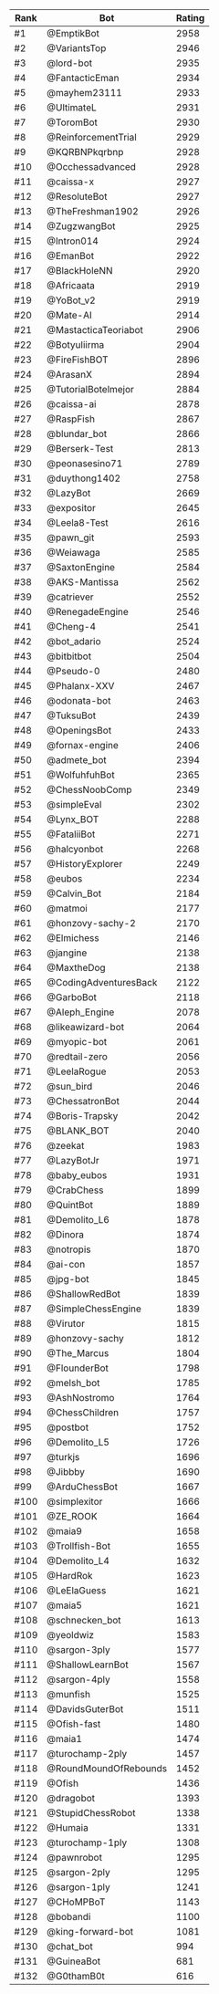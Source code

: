 Rank|Bot|Rating
---|---|---
#1|@EmptikBot|2958
#2|@VariantsTop|2946
#3|@lord-bot|2935
#4|@FantacticEman|2934
#5|@mayhem23111|2933
#6|@UltimateL|2931
#7|@ToromBot|2930
#8|@ReinforcementTrial|2929
#9|@KQRBNPkqrbnp|2928
#10|@Occhessadvanced|2928
#11|@caissa-x|2927
#12|@ResoluteBot|2927
#13|@TheFreshman1902|2926
#14|@ZugzwangBot|2925
#15|@Intron014|2924
#16|@EmanBot|2922
#17|@BlackHoleNN|2920
#18|@Africaata|2919
#19|@YoBot_v2|2919
#20|@Mate-AI|2914
#21|@MastacticaTeoriabot|2906
#22|@Botyuliirma|2904
#23|@FireFishBOT|2896
#24|@ArasanX|2894
#25|@TutorialBotelmejor|2884
#26|@caissa-ai|2878
#27|@RaspFish|2867
#28|@blundar_bot|2866
#29|@Berserk-Test|2813
#30|@peonasesino71|2789
#31|@duythong1402|2758
#32|@LazyBot|2669
#33|@expositor|2645
#34|@Leela8-Test|2616
#35|@pawn_git|2593
#36|@Weiawaga|2585
#37|@SaxtonEngine|2584
#38|@AKS-Mantissa|2562
#39|@catriever|2552
#40|@RenegadeEngine|2546
#41|@Cheng-4|2541
#42|@bot_adario|2524
#43|@bitbitbot|2504
#44|@Pseudo-0|2480
#45|@Phalanx-XXV|2467
#46|@odonata-bot|2463
#47|@TuksuBot|2439
#48|@OpeningsBot|2433
#49|@fornax-engine|2406
#50|@admete_bot|2394
#51|@WolfuhfuhBot|2365
#52|@ChessNoobComp|2349
#53|@simpleEval|2302
#54|@Lynx_BOT|2288
#55|@FataliiBot|2271
#56|@halcyonbot|2268
#57|@HistoryExplorer|2249
#58|@eubos|2234
#59|@Calvin_Bot|2184
#60|@matmoi|2177
#61|@honzovy-sachy-2|2170
#62|@Elmichess|2146
#63|@jangine|2138
#64|@MaxtheDog|2138
#65|@CodingAdventuresBack|2122
#66|@GarboBot|2118
#67|@Aleph_Engine|2078
#68|@likeawizard-bot|2064
#69|@myopic-bot|2061
#70|@redtail-zero|2056
#71|@LeelaRogue|2053
#72|@sun_bird|2046
#73|@ChessatronBot|2044
#74|@Boris-Trapsky|2042
#75|@BLANK_BOT|2040
#76|@zeekat|1983
#77|@LazyBotJr|1971
#78|@baby_eubos|1931
#79|@CrabChess|1899
#80|@QuintBot|1889
#81|@Demolito_L6|1878
#82|@Dinora|1874
#83|@notropis|1870
#84|@ai-con|1857
#85|@jpg-bot|1845
#86|@ShallowRedBot|1839
#87|@SimpleChessEngine|1839
#88|@Virutor|1815
#89|@honzovy-sachy|1812
#90|@The_Marcus|1804
#91|@FlounderBot|1798
#92|@melsh_bot|1785
#93|@AshNostromo|1764
#94|@ChessChildren|1757
#95|@postbot|1752
#96|@Demolito_L5|1726
#97|@turkjs|1696
#98|@Jibbby|1690
#99|@ArduChessBot|1667
#100|@simplexitor|1666
#101|@ZE_ROOK|1664
#102|@maia9|1658
#103|@Trollfish-Bot|1655
#104|@Demolito_L4|1632
#105|@HardRok|1623
#106|@LeElaGuess|1621
#107|@maia5|1621
#108|@schnecken_bot|1613
#109|@yeoldwiz|1583
#110|@sargon-3ply|1577
#111|@ShallowLearnBot|1567
#112|@sargon-4ply|1558
#113|@munfish|1525
#114|@DavidsGuterBot|1511
#115|@Ofish-fast|1480
#116|@maia1|1474
#117|@turochamp-2ply|1457
#118|@RoundMoundOfRebounds|1452
#119|@Ofish|1436
#120|@dragobot|1393
#121|@StupidChessRobot|1338
#122|@Humaia|1331
#123|@turochamp-1ply|1308
#124|@pawnrobot|1295
#125|@sargon-2ply|1295
#126|@sargon-1ply|1241
#127|@CHoMPBoT|1143
#128|@bobandi|1100
#129|@king-forward-bot|1081
#130|@chat_bot|994
#131|@GuineaBot|681
#132|@G0thamB0t|616
